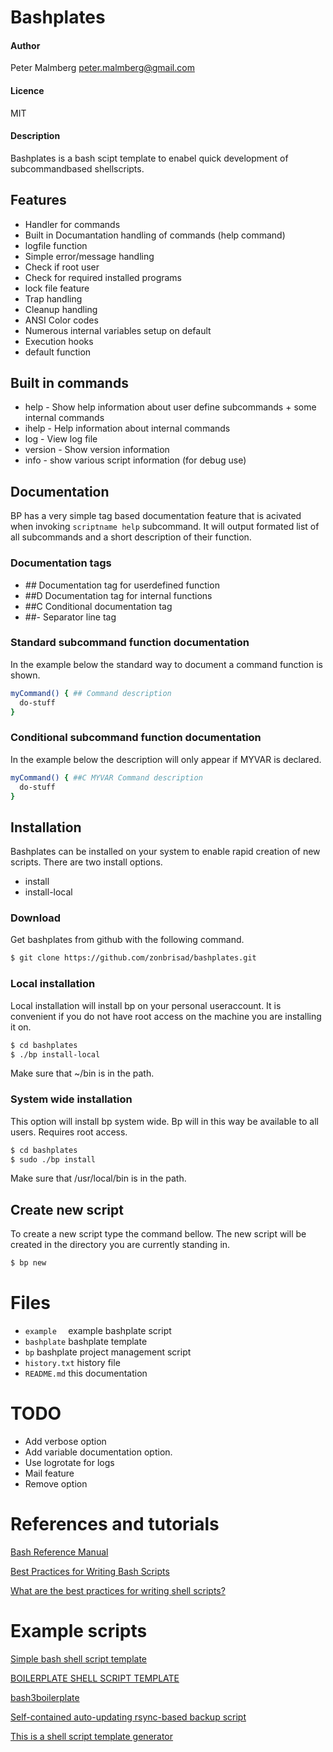 
# Bashplates	

#### Author 
Peter Malmberg  <peter.malmberg@gmail.com>
#### Licence
MIT
#### Description
Bashplates is a bash scipt template to enabel quick development of
subcommandbased shellscripts.

## Features
- Handler for commands
- Built in Documantation handling of commands (help command)
- logfile function
- Simple error/message handling
- Check if root user
- Check for required installed programs
- lock file feature
- Trap handling
- Cleanup handling
- ANSI Color codes
- Numerous internal variables setup on default
- Execution hooks
- default function

## Built in commands
- help    - Show help information about user define subcommands + some internal commands
- ihelp   - Help information about internal commands
- log     - View log file
- version - Show version information
- info    - show various script information (for debug use)
 
## Documentation

BP has a very simple tag based documentation feature that is acivated 
when invoking `scriptname help` subcommand. It will output formated list of all subcommands
and a short description of their function.
 

### Documentation tags
- *##*    Documentation tag for userdefined function
- ##D   Documentation tag for internal functions
- ##C   Conditional documentation tag
- ##-   Separator line tag


### Standard subcommand function documentation
In the example below the standard way to document a command function is shown.

```bash
myCommand() { ## Command description
  do-stuff
}
```

### Conditional subcommand function documentation
In the example below the description will only appear if MYVAR is declared.

```bash
myCommand() { ##C MYVAR Command description
  do-stuff
}
```

## Installation

Bashplates can be installed on your system to enable rapid creation of
new scripts. 
There are two install options.
- install
- install-local


### Download

Get bashplates from github with the following command.

```bash
$ git clone https://github.com/zonbrisad/bashplates.git
```


### Local installation

Local installation will install bp on your personal useraccount. It is
convenient if you do not have root access on the machine you are
installing it on.

```bash
$ cd bashplates
$ ./bp install-local
```

Make sure that ~/bin is in the path.


### System wide installation

This option will install bp system wide. Bp will in this way be
available to all users. Requires root access. 

```bash
$ cd bashplates
$ sudo ./bp install
```

Make sure that /usr/local/bin is in the path.


## Create new script

To create a new script type the command bellow.  The new script will
be created in the directory you are currently standing in.

```bash
$ bp new
```

# Files
 - `example  ` example bashplate script
 - `bashplate` bashplate template
 - `bp`        bashplate project management script
 - `history.txt` history file 
 - `README.md` this documentation

# TODO
- Add verbose option
- Add variable documentation option.
- Use logrotate for logs
- Mail feature
- Remove option


# References and tutorials

[Bash Reference Manual](https://www.gnu.org/software/bash/manual/bash.html#Programmable-Completion)

[Best Practices for Writing Bash Scripts](http://kvz.io/blog/2013/11/21/bash-best-practices/)

[What are the best practices for writing shell scripts?](https://www.quora.com/What-are-the-best-practices-for-writing-shell-scripts)


# Example scripts

[Simple bash shell script template](https://gist.github.com/KylePDavis/3901321)

[BOILERPLATE SHELL SCRIPT TEMPLATE](http://natelandau.com/boilerplate-shell-script-template/)

[bash3boilerplate](https://github.com/kvz/bash3boilerplate/blob/master/main.sh)

[Self-contained auto-updating rsync-based backup script](https://gist.github.com/KylePDavis/3f8c511838a36f2528d7)

[This is a shell script template generator](http://linuxcommand.org/lc3_new_script.php)

